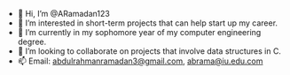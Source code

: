 - 👋 Hi, I’m @ARamadan123
- 👀 I’m interested in short-term projects that can help start up my career.
- 🌱 I’m currently in my sophomore year of my computer engineering degree.
- 💞️ I’m looking to collaborate on projects that involve data structures in C.
- 📫 Email: abdulrahmanramadan3@gmail.com, abrama@iu.edu.com

<!---
ARamadan123/ARamadan123 is a ✨ special ✨ repository because its `README.md` (this file) appears on your GitHub profile.
You can click the Preview link to take a look at your changes.
--->
